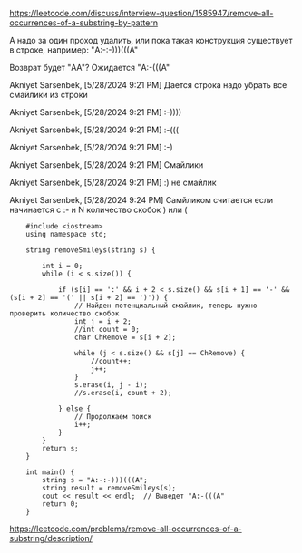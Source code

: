 https://leetcode.com/discuss/interview-question/1585947/remove-all-occurrences-of-a-substring-by-pattern  

А надо за один проход удалить, или пока такая конструкция существует в строке, например: 
"A:-:-)))(((A"

Возврат будет "AA"? Ожидается "A:-(((A"   

Akniyet Sarsenbek, [5/28/2024 9:21 PM]
Дается строка надо убрать все смайлики из строки

Akniyet Sarsenbek, [5/28/2024 9:21 PM]
:-))))

Akniyet Sarsenbek, [5/28/2024 9:21 PM]
:-(((

Akniyet Sarsenbek, [5/28/2024 9:21 PM]
:-)

Akniyet Sarsenbek, [5/28/2024 9:21 PM]
Смайлики

Akniyet Sarsenbek, [5/28/2024 9:21 PM]
:) не смайлик

Akniyet Sarsenbek, [5/28/2024 9:24 PM]
Самйликом считается если начинается с :- и N количество скобок ) или (

        #include <iostream>
        using namespace std;
        
        string removeSmileys(string s) {
            
            int i = 0;
            while (i < s.size()) {
                
                if (s[i] == ':' && i + 2 < s.size() && s[i + 1] == '-' && (s[i + 2] == '(' || s[i + 2] == ')')) {
                    // Найден потенциальный смайлик, теперь нужно проверить количество скобок
                    int j = i + 2;
                    //int count = 0;
                    char ChRemove = s[i + 2];
                    
                    while (j < s.size() && s[j] == ChRemove) {
                        //count++;
                        j++;
                    }
                    s.erase(i, j - i);
                    //s.erase(i, count + 2);
                    
                } else {
                    // Продолжаем поиск
                    i++;
                }
            }
            return s;
        }
        
        int main() {
            string s = "A:-:-)))(((A";
            string result = removeSmileys(s);
            cout << result << endl;  // Выведет "A:-(((A"
            return 0;
        }


https://leetcode.com/problems/remove-all-occurrences-of-a-substring/description/
